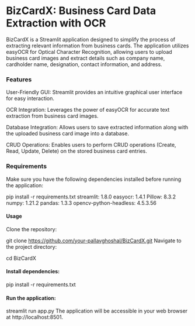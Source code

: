 # BizCardX: Business Card Data Extraction with OCR
BizCardX is a Streamlit application designed to simplify the process of extracting relevant information from business cards. The application utilizes easyOCR for Optical Character Recognition, allowing users to upload business card images and extract details such as company name, cardholder name, designation, contact information, and address.

### Features
User-Friendly GUI: Streamlit provides an intuitive graphical user interface for easy interaction.

OCR Integration: Leverages the power of easyOCR for accurate text extraction from business card images.

Database Integration: Allows users to save extracted information along with the uploaded business card image into a database.

CRUD Operations: Enables users to perform CRUD operations (Create, Read, Update, Delete) on the stored business card entries.

### Requirements
Make sure you have the following dependencies installed before running the application:

pip install -r requirements.txt
streamlit: 1.8.0
easyocr: 1.4.1
Pillow: 8.3.2
numpy: 1.21.2
pandas: 1.3.3
opencv-python-headless: 4.5.3.56

#### Usage
Clone the repository:

git clone https://github.com/your-pallavghoshal/BizCardX.git
Navigate to the project directory:

cd BizCardX
#### Install dependencies:

pip install -r requirements.txt
#### Run the application:

streamlit run app.py
The application will be accessible in your web browser at http://localhost:8501.
